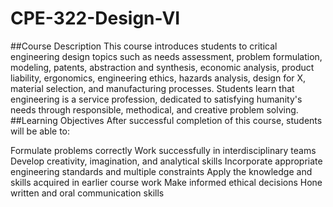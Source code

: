 # CPE-322-Design-VI

##Course Description
This course introduces students to critical engineering design topics such as needs assessment, problem formulation, modeling, patents, abstraction and synthesis, economic analysis, product liability, ergonomics, engineering ethics, hazards analysis, design for X, material selection, and manufacturing processes. Students learn that engineering is a service profession, dedicated to satisfying humanity's needs through responsible, methodical, and creative problem solving.
##Learning Objectives
After successful completion of this course, students will be able to:

Formulate problems correctly
Work successfully in interdisciplinary teams
Develop creativity, imagination, and analytical skills
Incorporate appropriate engineering standards and multiple constraints
Apply the knowledge and skills acquired in earlier course work
Make informed ethical decisions
Hone written and oral communication skills
